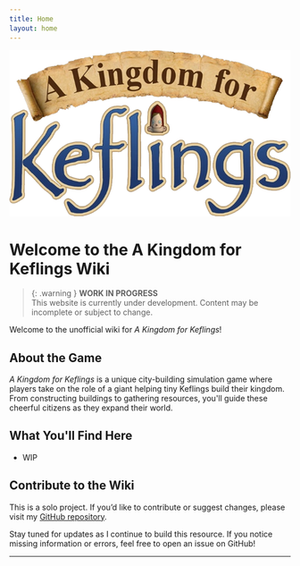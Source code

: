 ```yaml
---
title: Home
layout: home
---
```


![A Kingdom for Keflings Logo](/assets/images/logo.png)

# Welcome to the A Kingdom for Keflings Wiki

> {: .warning }
> **WORK IN PROGRESS**  
> This website is currently under development. Content may be incomplete or subject to change.

Welcome to the unofficial wiki for *A Kingdom for Keflings*!

## About the Game
*A Kingdom for Keflings* is a unique city-building simulation game where players take on the role of a giant helping tiny Keflings build their kingdom. From constructing buildings to gathering resources, you'll guide these cheerful citizens as they expand their world.

## What You'll Find Here
- WIP

## Contribute to the Wiki
This is a solo project. If you’d like to contribute or suggest changes, please visit my [GitHub repository](https://github.com/KuruVT/AKfK-Wiki).

Stay tuned for updates as I continue to build this resource. If you notice missing information or errors, feel free to open an issue on GitHub!

---
